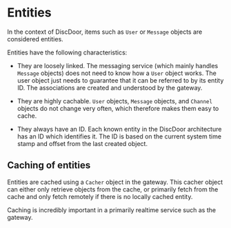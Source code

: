 # Entities

In the context of DiscDoor, items such as `User` or `Message` objects are considered entities.

Entities have the following characteristics:
 - They are loosely linked. The messaging service (which mainly handles `Message` objects) does not need to know how a `User` object works. The user object just needs to guarantee that it can be referred to by its entity ID. The associations are created and understood by the gateway.

 - They are highly cachable. `User` objects, `Message` objects, and `Channel` objects do not change very often, which therefore makes them easy to cache.

 - They always have an ID. Each known entity in the DiscDoor architecture has an ID which identifies it. The ID is based on the current system time stamp and offset from the last created object.

## Caching of entities

Entities are cached using a `Cacher` object in the gateway. This cacher object can either only retrieve objects from the cache, or primarily fetch from the cache and only fetch remotely if there is no locally cached entity.

Caching is incredibly important in a primarily realtime service such as the gateway.